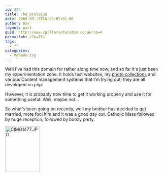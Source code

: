 ```yaml
---
id: 274
title: The prologue
date: 2006-09-13T16:29:05+01:00
author: Dan
layout: post
guid: http://www.7pillarsofwisdom.co.uk/?p=4
permalink: /?p=274
tags:
  - ""
categories:
  - Meandering
---
```

Well I've had this domain for rather along time now, and so far it's just been my experimentation zone. It holds test websites, my [photo collections](http://www.7pillarsofwisdom.co.uk/gallery/ "Gallery of images") and various Content management systems that I'm trying out; they are all developed on php.

However, it is probably now time to get it working properly and use it for something useful. Well, maybe not&#8230;

So what's been going on recently, well my brother has decided to get married, more fool him and it was a good day out. Catholic Mass followed by huge reception, followed by boozy party.

<div class="g2image_normal">
  <a href="http://www.7pillarsofwisdom.co.uk/gallery/v/wedding/"><img width="113" height="150" class="g2image_normal" title="CIMG1477.JPG" alt="CIMG1477.JPG" src="http://www.7pillarsofwisdom.co.uk/gallery/d/5063-2/CIMG1477.JPG" /></a>
</div>